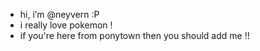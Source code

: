 - hi, i’m @neyvern :P
- i really love pokemon !
- if you're here from ponytown then you should add me !!
